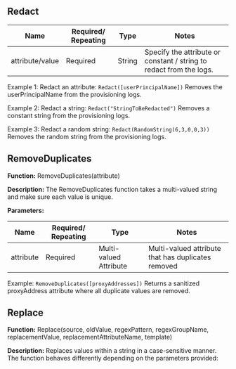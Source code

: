 ## Redact

| Name            | Required/ Repeating | Type   | Notes                                             |
|-----------------|---------------------|--------|--------------------------------------------------|
| attribute/value | Required            | String | Specify the attribute or constant / string to redact from the logs. |

Example 1: Redact an attribute: `Redact([userPrincipalName])` Removes the userPrincipalName from the provisioning logs.

Example 2: Redact a string: `Redact("StringToBeRedacted")` Removes a constant string from the provisioning logs.

Example 3: Redact a random string: `Redact(RandomString(6,3,0,0,3))` Removes the random string from the provisioning logs.

## RemoveDuplicates

**Function:** RemoveDuplicates(attribute)

**Description:** The RemoveDuplicates function takes a multi-valued string and make sure each value is unique.

**Parameters:**

| Name      | Required/ Repeating | Type                 | Notes                                           |
|-----------|---------------------|----------------------|------------------------------------------------|
| attribute | Required            | Multi-valued Attribute | Multi-valued attribute that has duplicates removed |

Example: `RemoveDuplicates([proxyAddresses])` Returns a sanitized proxyAddress attribute where all duplicate values are removed.

## Replace

**Function:** Replace(source, oldValue, regexPattern, regexGroupName, replacementValue, replacementAttributeName, template)

**Description:** Replaces values within a string in a case-sensitive manner. The function behaves differently depending on the parameters provided: